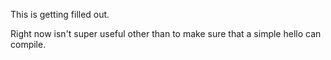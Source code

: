 This is getting filled out.

Right now isn't super useful other than to make sure that a simple hello can compile.
